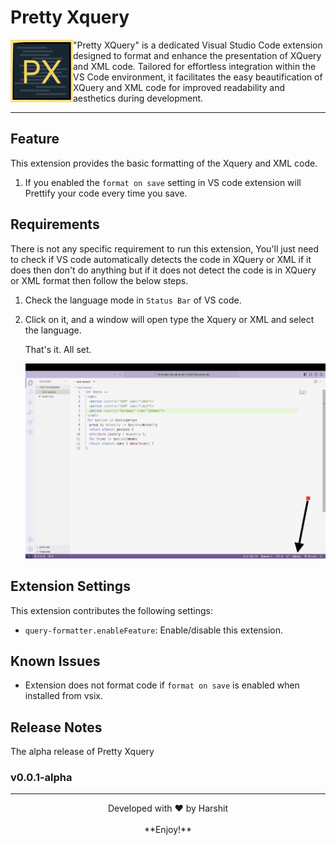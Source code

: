 # Pretty Xquery

<img align="left" width="100" height="100" src="media/Pretty-Xquery.png">


"Pretty XQuery" is a dedicated Visual Studio Code extension designed to format and enhance the presentation of XQuery and XML code. Tailored for effortless integration within the VS Code environment, it facilitates the easy beautification of XQuery and XML code for improved readability and aesthetics during development.


---


## Feature

This extension provides the basic formatting of the Xquery and XML code.

1. If you enabled the `format on save` setting in VS code extension will Prettify your code every time you save.

## Requirements

There is not any specific requirement to run this extension, You'll just need to check if VS code automatically detects the code in XQuery or XML if it does then don't do anything but if it does not detect the code is in XQuery or XML format then follow the below steps.

1. Check the language mode in `Status Bar` of VS code.

2. Click on it, and a window will open type the Xquery or XML and select the language.

   That's it. All set.

   [![Watch the video](media/video-thumbnil.png)](media/languageMode.mov)
   
## Extension Settings

This extension contributes the following settings:

* `query-formatter.enableFeature`: Enable/disable this extension.

## Known Issues

* Extension does not format code if `format on save` is enabled when installed from vsix.

## Release Notes

The alpha release of Pretty Xquery

### v0.0.1-alpha

---

<div align="center"> Developed with ❤️ by Harshit </div>
<br>
<div align="center"> **Enjoy!** </div>
